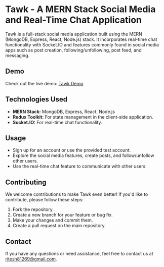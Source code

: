 # Tawk - A MERN Stack Social Media and Real-Time Chat Application

Tawk is a full-stack social media application built using the MERN (MongoDB, Express, React, Node.js) stack. It incorporates real-time chat functionality with Socket.IO and features commonly found in social media apps such as post creation, following/unfollowing, post feed, and messaging.

## Demo

Check out the live demo: [Tawk Demo](your-demo-url-here)

## Technologies Used

- **MERN Stack:** MongoDB, Express, React, Node.js
- **Redux Toolkit:** For state management in the client-side application.
- **Socket.IO:** For real-time chat functionality.

## Usage

- Sign up for an account or use the provided test account.
- Explore the social media features, create posts, and follow/unfollow other users.
- Use the real-time chat feature to communicate with other users.

## Contributing

We welcome contributions to make Tawk even better! If you'd like to contribute, please follow these steps:

1. Fork the repository.
2. Create a new branch for your feature or bug fix.
3. Make your changes and commit them.
4. Create a pull request on the main repository.


## Contact

If you have any questions or need assistance, feel free to contact us at [ritesh81269@gmail.com](mailto:ritesh81269@gmail.com).
